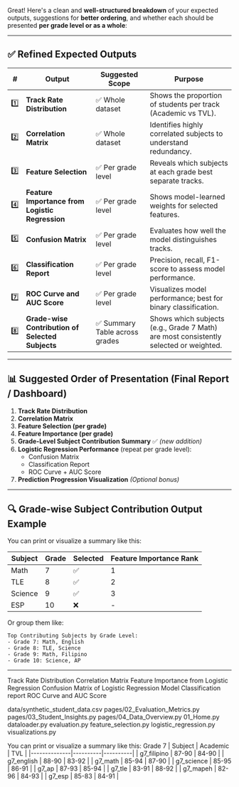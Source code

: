 Great! Here's a clean and **well-structured breakdown** of your expected outputs, suggestions for **better ordering**, and whether each should be presented **per grade level or as a whole**:

---

## ✅ **Refined Expected Outputs**

| **#** | **Output**                                | **Suggested Scope**     | **Purpose** |
|------|--------------------------------------------|--------------------------|-------------|
| 1️⃣  | **Track Rate Distribution**                | ✅ Whole dataset         | Shows the proportion of students per track (Academic vs TVL). |
| 2️⃣  | **Correlation Matrix**                     | ✅ Whole dataset         | Identifies highly correlated subjects to understand redundancy. |
| 3️⃣  | **Feature Selection**                      | ✅ Per grade level       | Reveals which subjects at each grade best separate tracks. |
| 4️⃣  | **Feature Importance from Logistic Regression** | ✅ Per grade level   | Shows model-learned weights for selected features. |
| 5️⃣  | **Confusion Matrix**                        | ✅ Per grade level       | Evaluates how well the model distinguishes tracks. |
| 6️⃣  | **Classification Report**                   | ✅ Per grade level       | Precision, recall, F1-score to assess model performance. |
| 7️⃣  | **ROC Curve and AUC Score**                 | ✅ Per grade level       | Visualizes model performance; best for binary classification. |
| 8️⃣  | **Grade-wise Contribution of Selected Subjects** | ✅ Summary Table across grades | Shows which subjects (e.g., Grade 7 Math) are most consistently selected or weighted. |

---

## 📊 **Suggested Order of Presentation (Final Report / Dashboard)**

1. **Track Rate Distribution**  
2. **Correlation Matrix**  
3. **Feature Selection (per grade)**  
4. **Feature Importance (per grade)**  
5. **Grade-Level Subject Contribution Summary** ✅ *(new addition)*  
6. **Logistic Regression Performance** (repeat per grade level):  
   - Confusion Matrix  
   - Classification Report  
   - ROC Curve + AUC Score  
7. **Prediction Progression Visualization** *(Optional bonus)*

---

## 🔍 **Grade-wise Subject Contribution Output Example**

You can print or visualize a summary like this:

| Subject      | Grade | Selected | Feature Importance Rank |
|--------------|-------|----------|--------------------------|
| Math         | 7     | ✅       | 1                        |
| TLE          | 8     | ✅       | 2                        |
| Science      | 9     | ✅       | 3                        |
| ESP          | 10    | ❌       | -                        |

Or group them like:

```
Top Contributing Subjects by Grade Level:
- Grade 7: Math, English
- Grade 8: TLE, Science
- Grade 9: Math, Filipino
- Grade 10: Science, AP
```

---

Track Rate Distribution
Correlation Matrix 
Feature Importance from Logistic Regression 
Confusion Matrix of Logistic Regression Model 
Classification report
ROC Curve and AUC Score

data/synthetic_student_data.csv
pages/02_Evaluation_Metrics.py 
pages/03_Student_Insights.py 
pages/04_Data_Overview.py
01_Home.py dataloader.py 
evaluation.py 
feature_selection.py 
logistic_regression.py 
visualizations.py

You can print or visualize a summary like this:
Grade 7
| Subject      | Academic | TVL      |
|--------------|----------|----------|
| g7_filipino  | 87-90    | 84-90    |
| g7_english   | 88-90    | 83-92    |
| g7_math      | 85-94    | 87-90    |
| g7_science   | 85-95    | 86-91    | 
| g7_ap        | 87-93    | 85-94    | 
| g7_tle       | 83-91    | 88-92    | 
| g7_mapeh     | 82-96    | 84-93    | 
| g7_esp       | 85-83    | 84-91    | 
